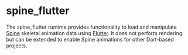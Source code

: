 # spine_flutter

The spine_flutter runtime provides functionality to load and manipulate [Spine](https://esotericsoftware.com) skeletal animation data using [Flutter](https://flutter.io/). It does not perform rendering but can be extended to enable Spine animations for other Dart-based projects.
